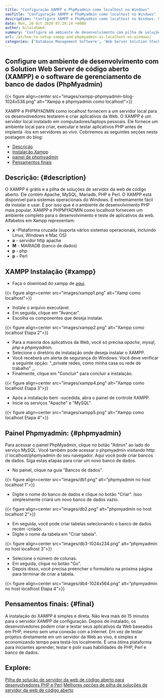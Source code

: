 ```yaml
---
title: "Configuração XAMPP e PhpMyadmin como localhost no Windows" 
seoTitle: "Configuração XAMPP e PhpMyadmin como localhost no Windows" 
description: "Configure XAMPP e PhpMyadmin como localhost no Windows. Crie seu próprio ambiente de teste local gratuito e de código aberto para testar e criar aplicativos da Web." 
date: Mon, 26 Oct 2020 07:29:24 +0000
author: bilalahmed
summary: "Configure um ambiente de desenvolvimento com pilha de soluções de servidor web de código aberto e gratuito (XAMPP) e software de gerenciamento de banco de dados (PhpMyadmin)" 
url: /pt/how-to-setup-xampp-and-phpmyadmin-as-localhost-on-windows/
categories: ['Database Management Software', 'Web Server Solution Stack']
---
```


## Configure um ambiente de desenvolvimento com o Solution Web Server de código aberto (XAMPP) e o software de gerenciamento de banco de dados (PhpMyadmin)

{{< figure align=center src="images/xampp-phpmyadmin-blog-1024x536.png" alt="Xampp e phpmyadmin como localhost">}}

XAMPP e PHPMYADMIN como localhost fornecem a um servidor local para os desenvolvedores testarem e criar aplicativos da Web. O XAMPP é um servidor local instalado em computadores/laptops pessoais. Ele fornece um ambiente local para criar, executar e testar aplicativos PHP antes de implantá -los em servidores ao vivo.
Cobriremos as seguintes seções nesta postagem do blog:
  * [Descrição][1]
  * [Instalação Xampp][2]
  * [painel de phpmyadmin][3]
  * [Pensamentos finais][4]

## Descrição: {#description}

O XAMPP é grátis e a pilha de soluções de servidor da web de código aberto. Ele contém Apache, MySQL, Mariadb, PHP e Perl. O XAMPP está disponível para sistemas operacionais do Windows. É extremamente fácil de instalar e usar. É por isso que é o ambiente de desenvolvimento PHP mais popular. XAMPP e PHPMYADMIN como localhost fornecem um ambiente completo para o desenvolvimento e teste de aplicativos da web.
Alfabetos em Xampp representam:
* **x** -Plataforma cruzada (suporta vários sistemas operacionais, incluindo Linux, Windows e Mac OS)
* **a** - servidor http apache
* **M** - MARIADB (banco de dados)
* **p** - php
* **p** - Perl

## XAMPP Instalação {#xampp}

  * Faça o download do xampp de [aqui][5].

{{< figure align=center src="images/xampp1.png" alt="Xamp como localhost">}}

  * Instale o arquivo executável.
  * Em seguida, clique em "Avançar".
  * Escolha os componentes que deseja instalar.

{{< figure align=center src="images/xampp2.png" alt="Xampp como localhost Etapa 2">}}

  * Para a maioria dos aplicativos da Web, você só precisa _apache_, _mysql_, _php_ e _phpmyadmin_.
  * Selecione o diretório de instalação onde deseja instalar o XAMPP.
  * Você receberá um alerta de segurança do Windows. Você deve verificar a seguinte opção: “_private redes, como minha casa ou rede de trabalho” _.
  * Finalmente, clique em "Concluir" para concluir a instalação.

{{< figure align=center src="images/xampp4.png" alt="Xampp como localhost Etapa 3">}}

  * Após a instalação bem -sucedida, abra o painel de controle XAMPP.
  * Inicie os serviços "Apache" e "MySQL".

{{< figure align=center src="images/xampp5.png" alt="Xampp como localhost Etapa 4">}}


## Painel Phpmyadmin: {#phpmyadmin}

Para acessar o painel PhpMyadmin, clique no botão "Admin" ao lado do serviço MySQL. Você também pode acessar o phpmyadmin visitando http: // localhost/phpmyadmin do seu navegador. Aqui você pode criar bancos de dados. Siga estas etapas para criar um novo banco de dados.
  * No painel, clique na guia "Bancos de dados".

{{< figure align=center src="images/db1.png" alt="phpmyadmin no host localhost 1">}}

  * Digite o nome do banco de dados e clique no botão "Criar". Isso simplesmente criará um novo banco de dados vazio.

{{< figure align=center src="images/db2.png" alt="phpmyadmin no host localhost 2">}}

  * Em seguida, você pode criar tabelas selecionando o banco de dados recém -criado.
  * Digite o nome da tabela em "Criar tabela".

{{< figure align=center src="images/db3-1024x234.png" alt="phpmyadmin no host localhost 3">}}

  * Selecione o número de colunas.
  * Em seguida, clique no botão "Go".
  * Depois disso, você precisa preencher o formulário na próxima página para terminar de criar a tabela.

{{< figure align=center src="images/db4-1024x564.png" alt="phpmyadmin no host localhost Etapa 4">}}


## Pensamentos finais: {#final}

A instalação do XAMPP é simples e direta. Não leva mais de 15 minutos para o servidor XAMPP de configuração. Depois de instalado, os desenvolvedores podem criar e testar seus aplicativos da Web baseados em PHP, mesmo sem uma conexão com a Internet. Em vez de testar projetos diretamente em um servidor da Web ao vivo, é simples e economizando tempo para testá-los localmente. É uma ótima plataforma para iniciantes aprender, testar e polir suas habilidades de PHP, Perl e banco de dados.

## Explore:
[Pilha de solução de servidor da web de código aberto para desenvolvedores PHP e Perl][6]
[Melhores opções de pilha de soluções de servidor da web de código aberto][7]



[1]: #description
[2]: #xampp
[3]: #phpmyadmin
[4]: #final
[5]: https://www.apachefriends.org/de/download.html
[6]: https://products.containerize.com/solution-stack/xampp
[7]: https://products.containerize.com/solution-stack/
